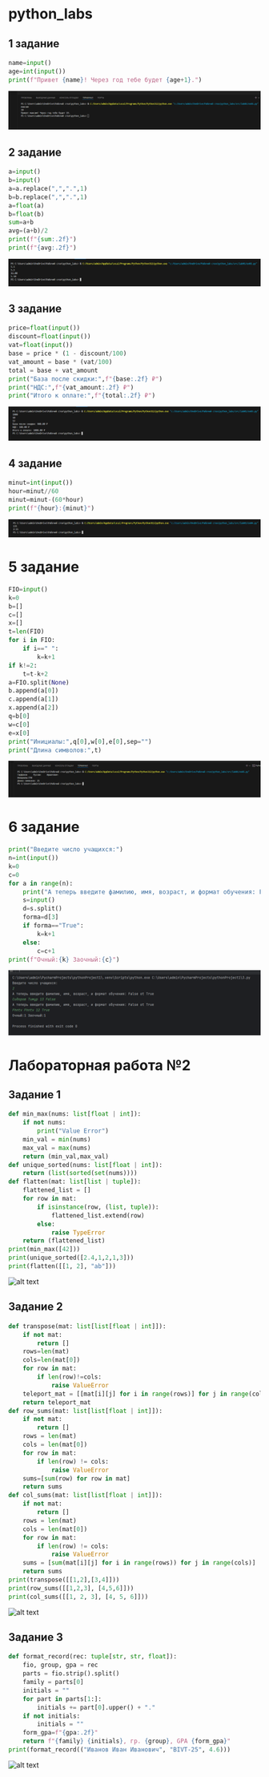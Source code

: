 # python_labs

## 1 задание
```python
name=input()
age=int(input())
print(f"Привет {name}! Через год тебе будет {age+1}.")
```

![alt text](src/images/lab01/ex01.png)

## 2 задание
``` python
a=input()
b=input()
a=a.replace(",",".",1)
b=b.replace(",",".",1)
a=float(a)
b=float(b)
sum=a+b
avg=(a+b)/2
print(f"{sum:.2f}")
print(f"{avg:.2f}")
```
![alt text](src/images/lab01/ex02.png)

## 3 задание

```python
price=float(input())
discount=float(input())
vat=float(input())
base = price * (1 - discount/100)
vat_amount = base * (vat/100)
total = base + vat_amount
print("База после скидки:",f"{base:.2f} ₽")
print("НДС:",f"{vat_amount:.2f} ₽")
print("Итого к оплате:",f"{total:.2f} ₽")
```
![alt text](src/images/lab01/ex03.png)
## 4 задание
```python
minut=int(input())
hour=minut//60
minut=minut-(60*hour)
print(f"{hour}:{minut}")
```

![alt text](src/images/lab01/ex04.png)


# 5 задание

```python
FIO=input()
k=0
b=[]
c=[]
x=[]
t=len(FIO)
for i in FIO:
    if i==" ":
        k=k+1
if k!=2:
    t=t-k+2
a=FIO.split(None)
b.append(a[0])
c.append(a[1])
x.append(a[2])
q=b[0]
w=c[0]
e=x[0]
print("Инициалы:",q[0],w[0],e[0],sep="")
print("Длина символов:",t)
```
![alt text](src/images/lab01/ex05.png)

# 6 задание
```python
print("Введите число учащихся:")
n=int(input())
k=0
c=0
for a in range(n):
    print("А теперь введите фамилию, имя, возраст, и формат обучения: False ot True")
    s=input()
    d=s.split()
    forma=d[3]
    if forma=="True":
        k=k+1
    else:
        c=c+1
print(f"Очный:{k} Заочный:{c}")
```
![alt text](src/images/lab01/ex06.png)




# Лабораторная работа №2
## Задание 1
```python
def min_max(nums: list[float | int]):
    if not nums:
        print("Value Error")
    min_val = min(nums)
    max_val = max(nums)
    return (min_val,max_val)
def unique_sorted(nums: list[float | int]):
    return (list(sorted(set(nums))))
def flatten(mat: list[list | tuple]):
    flattened_list = []
    for row in mat:
        if isinstance(row, (list, tuple)):
            flattened_list.extend(row)
        else:
            raise TypeError
    return (flattened_list)
print(min_max([42]))
print(unique_sorted([2.4,1,2,1,3]))
print(flatten([[1, 2], "ab"]))
```

![alt text](src/images/lab02/ex01.png)
## Задание 2
```python
def transpose(mat: list[list[float | int]]):
    if not mat:
        return []
    rows=len(mat)
    cols=len(mat[0])
    for row in mat:
        if len(row)!=cols:
            raise ValueError
    teleport_mat = [[mat[i][j] for i in range(rows)] for j in range(cols)]
    return teleport_mat
def row_sums(mat: list[list[float | int]]):
    if not mat:
        return []
    rows = len(mat)
    cols = len(mat[0])
    for row in mat:
        if len(row) != cols:
            raise ValueError
    sums=[sum(row) for row in mat]
    return sums
def col_sums(mat: list[list[float | int]]):
    if not mat:
        return []
    rows = len(mat)
    cols = len(mat[0])
    for row in mat:
        if len(row) != cols:
            raise ValueError
    sums = [sum(mat[i][j] for i in range(rows)) for j in range(cols)]
    return sums
print(transpose([[1,2],[3,4]]))
print(row_sums([[1,2,3], [4,5,6]]))
print(col_sums([[1, 2, 3], [4, 5, 6]]))
```
![alt text](src/images/lab02/ex02.png)
## Задание 3
```python
def format_record(rec: tuple[str, str, float]):
    fio, group, gpa = rec
    parts = fio.strip().split()
    family = parts[0]
    initials = ""
    for part in parts[1:]:
        initials += part[0].upper() + "."
    if not initials:
        initials = ""
    form_gpa=f"{gpa:.2f}"
    return f"{family} {initials}, гр. {group}, GPA {form_gpa}"
print(format_record(("Иванов Иван Иванович", "BIVT-25", 4.6)))
```

![alt text](./src/images/lab02/ex03.png)